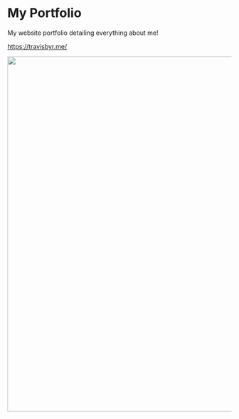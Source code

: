 <h1>My Portfolio</h1>
My website portfolio detailing everything about me!

https://travisbyr.me/

<img width="800" src="https://github.com/travisbyr/myPortfolio/blob/master/images/my-portfolio.png?raw=true"/>